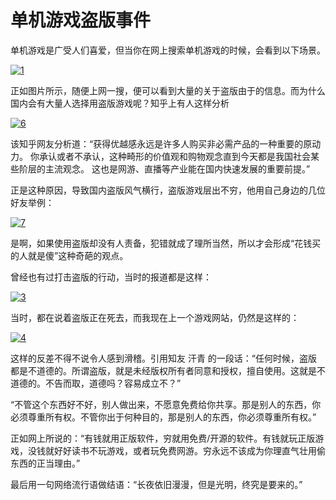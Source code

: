 # 单机游戏盗版事件

  单机游戏是广受人们喜爱，但当你在网上搜索单机游戏的时候，会看到以下场景。

  <a href="https://ibb.co/h2egkV"><img src="https://preview.ibb.co/gFMu5V/1.png" alt="1" border="0" /></a>

  正如图片所示，随便上网一搜，便可以看到大量的关于盗版由于的信息。而为什么国内会有大量人选择用盗版游戏呢？知乎上有人这样分析

<a href="https://ibb.co/cSrGKq"><img src="https://preview.ibb.co/irwizq/6.png" alt="6" border="0"></a>

该知乎网友分析道：“获得优越感永远是许多人购买非必需产品的一种重要的原动力。
你承认或者不承认，这种畸形的价值观和购物观念直到今天都是我国社会某些阶层的主流观念。
这也是网游、直播等产业能在国内快速发展的重要前提。”

正是这种原因，导致国内盗版风气横行，盗版游戏层出不穷，他用自己身边的几位好友举例：

<a href="https://ibb.co/ghdtXA"><img src="https://preview.ibb.co/eHkJzq/7.png" alt="7" border="0"></a>

是啊，如果使用盗版却没有人责备，犯错就成了理所当然，所以才会形成“花钱买的人就是傻”这种奇葩的观点。

曾经也有过打击盗版的行动，当时的报道都是这样：

<a href="https://imgbb.com/"><img src="https://image.ibb.co/c1Z3zq/3.jpg" alt="3" border="0" /></a>

当时，都在说着盗版正在死去，而我现在上一个游戏网站，仍然是这样的：

<a href="https://ibb.co/g7wGKq"><img src="https://preview.ibb.co/eo3wKq/4.png" alt="4" border="0" /></a>

这样的反差不得不说令人感到滑稽。引用知友 汗青 的一段话：“任何时候，盗版都是不道德的。所谓盗版，就是未经版权所有者同意和授权，擅自使用。这就是不道德的。不告而取，道德吗？容易成立不？”

“不管这个东西好不好，别人做出来，不愿意免费给你共享。那是别人的东西，你必须尊重所有权。不管你出于何种目的，那是别人的东西，你必须尊重所有权。”

正如网上所说的：“有钱就用正版软件，穷就用免费/开源的软件。有钱就玩正版游戏，没钱就好好读书不玩游戏，或者玩免费网游。穷永远不该成为你理直气壮用偷东西的正当理由。”

最后用一句网络流行语做结语：“长夜依旧漫漫，但是光明，终究是要来的。”
